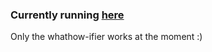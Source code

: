 ### Currently running [here](http://3.137.136.107:8080/whathow)
Only the whathow-ifier works at the moment :)
